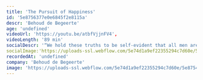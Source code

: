 ```yaml
---
title: 'The Pursuit of Happiness'
id: '5e8756377e0e6845f2e8115a'
descr: 'Behoud de Begeerte'
age: 'undefined'
videoUrl: 'https://youtu.be/atbfVjjnFV4',
videoLength: '89 min'
socialDescr: '“We hold these truths to be self-evident that all men are created equal, that they are endowed by their creator with certain unalienable Rights, that among these are Life, Liberty and the pursuit of Happiness.”De tweede paragraaf uit de Amerikaanse Onafhankelijkheidsverklaring schonk de naam aan een productie van Behoud de Begeerte: The Pursuit of Happiness. Tijdens deze tournee spitten drie tenoren van de hedendaagse literatuur dat thema verder uit. Drie tenoren, dat heette: Ilja Leonard Pfeijffer, Tommy Wieringa en Dimitri Verhulst.'
socialImage:'https://uploads-ssl.webflow.com/5e74d1a9ef22355294c7d60e/5e87547cb71b41265c7490c1_0B845Ydf36395alM5Y21KV0NSaGs.JPG'
recordedAt: 'undefined'
company: 'Behoud de Begeerte'
image: 'https://uploads-ssl.webflow.com/5e74d1a9ef22355294c7d60e/5e87547cb71b41265c7490c1_0B845Ydf36395alM5Y21KV0NSaGs.JPG'
---
```

